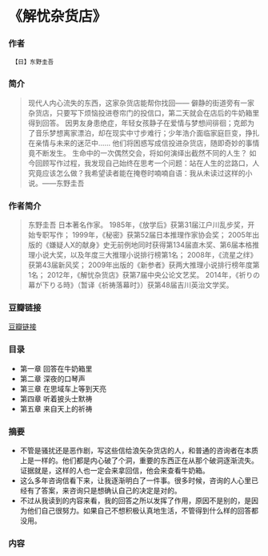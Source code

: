 《解忧杂货店》
=======================

### 作者
     【日】东野圭吾

### 简介
> 现代人内心流失的东西，这家杂货店能帮你找回——
僻静的街道旁有一家杂货店，只要写下烦恼投进卷帘门的投信口，第二天就会在店后的牛奶箱里得到回答。
因男友身患绝症，年轻女孩静子在爱情与梦想间徘徊；克郎为了音乐梦想离家漂泊，却在现实中寸步难行；少年浩介面临家庭巨变，挣扎在亲情与未来的迷茫中……
他们将困惑写成信投进杂货店，随即奇妙的事情竟不断发生。
生命中的一次偶然交会，将如何演绎出截然不同的人生？
如今回顾写作过程，我发现自己始终在思考一个问题：站在人生的岔路口，人究竟应该怎么做？我希望读者能在掩卷时喃喃自语：我从未读过这样的小说。——东野圭吾


### 作者简介
> 东野圭吾
日本著名作家。
1985年，《放学后》获第31届江户川乱步奖，开始专职写作；
1999年，《秘密》获第52届日本推理作家协会奖；
2005年出版的《嫌疑人X的献身》史无前例地同时获得第134届直木奖、第6届本格推理小说大奖，以及年度三大推理小说排行榜第1名；
2008年，《流星之绊》获第43届新风奖；
2009年出版的《新参者》获两大推理小说排行榜年度第1名；
2012年，《解忧杂货店》获第7届中央公论文艺奖。
2014年，《祈りの幕が下りる時》（暂译《祈祷落幕时》）获第48届吉川英治文学奖。

### 豆瓣链接
  [豆瓣链接](https://book.douban.com/subject/25862578/)

### 目录
* 第一章 回答在牛奶箱里
* 第二章 深夜的口琴声
* 第三章 在思域车上等到天亮
* 第四章 听着披头士默祷
* 第五章 来自天上的祈祷

### 摘要 
* 不管是骚扰还是恶作剧，写这些信给浪矢杂货店的人，和普通的咨询者在本质上是一样的。他们都是内心破了个洞，重要的东西正在从那个破洞逐渐流失。证据就是，这样的人也一定会来拿回信，他会来查看牛奶箱。
* 这么多年咨询信看下来，让我逐渐明白了一件事。很多时候，咨询的人心里已经有了答案，来咨询只是想确认自己的决定是对的。
* 不过从我读到的内容来看，我的回答之所以发挥了作用，原因不是别的，是因为他们自己很努力。如果自己不想积极认真地生活，不管得到什么样的回答都没用。

### 内容
